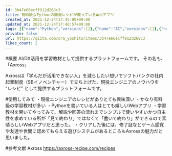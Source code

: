 ```yaml
---
id: 3b47e66ecff912d268c3
title: 有料級なPythonの開発レシピが載っているWebアプリ
created_at: 2021-12-24T17:45:00+09:00
updated_at: 2021-12-24T17:48:57+09:00
tags: [{"name":"Python","versions":[]},{"name":"AI","versions":[]},{"name":"Webアプリ","versions":[]}]
private: false
url: https://qiita.com/ora_yoshito/items/3b47e66ecff912d268c3
likes_count: 2
---
```


 
      
#概要
AI/DX活用を学習教材として提供するプラットフォームです。
その名も、「Axross」

Axrossは「学んだが活用できない人」を減らしたい想いでソフトバンクの社内起業制度（SBイノベンチャー）で立ち上げた、現役エンジニアのノウハウを "レシピ" として提供するプラットフォームです。

#使用してみて
・現役エンジニアのレシピがありとても興味深い
・かなり有料級の学習教材が多い
・Pythonを書いている人はとても嬉しいWebアプリ
・学習教材を開いてやってみて、解説や回答の流れまでシンプルで使いやすいかつ自主性を求めている所が「見て終わり」ではなくて「書いて終わり」ができるので素晴らしいWebアプリだと思った。
・クリアした後には、修了証などゲーム感覚や友達や世間に認めてもらえる遊びシステムがあるところもAxrossの魅力だと思いました。

#参考文献
Axross
https://axross-recipe.com/recipes
